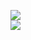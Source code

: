 [![](https://img.shields.io/badge/Made%20With-Github%20Spray-lightgrey.svg?style=for-the-badge&logo=github)](https://github.com/Annihil/github-spray#9925)  
[![](https://i.imgur.com/2DrTn0Z.gif)](https://github.com/Annihil/github-spray)